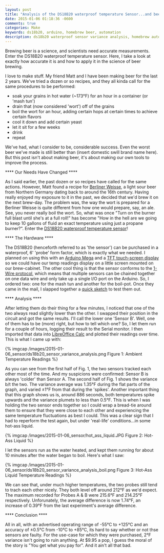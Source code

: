 ```yaml
---
layout: post
title: "Analysis of the DS18B20 waterproof temperature Sensor...and beer"
date: 2015-01-06 01:18:36 -0600
comments: true
categories: Make
keywords: ds18b20, arduino, homebrew beer, automation
description: ds18b20 waterproof sensor variance analysis, homebrew automation
---
```


Brewing beer is a science, and scientists need accurate measurements. Enter the DS18B20 waterproof temperature sensor. Here, I take a look at exactly how accurate it is and how to apply it in the science of beer brewing.
<!-- more -->

<!--
* Intro
* Background; why we need accurate temp measurements (e.g. Berliner Weiss)
* Hardware setup (KISS)
* Analysis (ambient & boil)
* Conclusion
-->
I love to make stuff. My friend Matt and I have been making beer for the last 2 years. We've tried a dozen or so recipes, and they all kinda call for the same procedures to be performed:

* soak your grains in hot water (~173°F) for an hour in a container (or 'mash tun')
* drain that (now considered 'wort') off of the grains
* boil the wort for an hour, adding certain hops at certain times to achieve certain flavors
* cool it down and add certain yeast
* let it sit for a few weeks
* drink
* repeat

We've had, what I consider to be, considerable success. Even the worst beer we've made is still better than (insert domestic swill brand name here). But this post isn't about making beer, it's about making our own tools to improve the process.

**** Our Needs Have Changed ****

As I said earlier, the past dozen or so recipes have called for the same actions. However, Matt found a recipe for [Berliner Weisse](http://en.wikipedia.org/wiki/Berliner_Weisse), a light sour beer from Northern Germany dating back to around the 16th century. Having really enjoyed my exposure to it in the past, we decided that we'd brew it on the next brew-day. The problem was, the way the wort is prepared for a Berliner Weisse is quite different from how one would prepare, say, an ale. See, you never really boil the wort. So, what was once "Turn on the burner full blast until she's at a full roll!" has become "How in the hell are we going to keep 10 gallons of fluid an exact temperature using just a propane burner?". Enter the [DS18B20 waterproof temperature sensor](http://www.maximintegrated.com/en/products/analog/sensors-and-sensor-interface/DS18B20.html)!

**** The Hardware ****

The DS18B20 (henceforth referred to as 'the sensor') can be purchased in a waterproof, 6' 'probe' form factor, which is exactly what we needed. I planned on using this with an [Arduino Mega](http://arduino.cc/en/Main/arduinoBoardMega) and a [TFT touch-screen display](http://www.sainsmart.com/sainsmart-3-2-tft-lcd-display-touch-panel-pcb-adapter-sd-slot-for-arduino-2560.html) so we could have our temp readings display on a little screen mounted on our brew-cabinet. The other cool thing is that the sensor conforms to the [1-Wire protocol](http://www.maximintegrated.com/en/products/comms/one-wire.html), which means that multiple sensors can be chained together on one data wire and only take up a single I/O port on the Arduino. So, I ordered two: one for the mash tun and another for the boil-pot. Once they came in the mail, I slapped together a [quick sketch](https://github.com/kbarre123/Arduino/tree/master/Temperature/DS18B20) to test them out. 

**** Analysis ****

After letting them do their thing for a few minutes, I noticed that one of the two always read slightly lower than the other. I swapped their position in the circuit and got the same results. I'll call the lower one 'Sensor B'. Well, one of them has to be (more) right, but how to tell which one? So, I let them run for a couple of hours, logging their result to the Serial monitor. I then imported that data into [LibreOffice Calc](http://www.libreoffice.org/discover/calc/) and plotted their readings over time. This is what I came up with:

{% imgcap /images/2015-01-06_sensor/ds18b20_sensor_variance_analysis.png Figure 1: Ambient Temperature Readings %}

As you can see from the first half of Fig. 1, the two sensors tracked each other most of the time. And my suspicions were confirmed: Sensor B is always 'colder' than Sensor A. The second half of Fig. 1 shows the variance b/t the two. The variance average was 1.35°F during the flat parts of the graph, and varied ±1°F from that during the 'spikes'. Another important thing that this graph shows us is, around 886 seconds, both temperatures spike upwards and the variance plumets to less than 0.5°F. This is when I was holding the two sensor ends together so I could wrap a bread-tie around them to ensure that they were close to each other and experiencing the same temperature fluctuations as best I could. This was a clear sign that I had to reperform the test again, but under 'real-life' conditions...in some hot-ass liquid.

{% imgcap /images/2015-01-06_sensor/hot_ass_liquid.JPG Figure 2: Hot-Ass Liquid %}

I let the sensors run as the water heated, and kept them running for about 10 minutes after the water began to boil. Here's what I saw:

{% imgcap /images/2015-01-06_sensor/ds18b20_sensor_variance_analysis_boil.png Figure 3: Hot-Ass Liquid Temperature Readings %}

We can see that, under much higher temperatures, the two probes still tend to trach each other nicely. They both level off around 212°F as we'd expect. The maximum recorded for Probes A & B were 215.6°F and 214.25°F respectively. Unforunately, the average difference is now 1.74°F, an increase of 0.39°F from the last experiment's average difference.

**** Conclusion ****

All in all, with an advertised operating range of -55°C to +125°C and an accuracy of ±0.5°C from -10°C to +85°C, its hard to say whether or not thse sensors are faulty. For the use-case for which they were purchased, 2°F variance isn't going to ruin anything. At $9.95 a pop, I guess the moral of the story is "You get what you pay for". And it ain't all that bad.